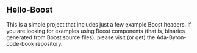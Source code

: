 ## Hello-Boost

This is a simple project that includes just a few example Boost headers. If you are looking for examples using Boost components (that is, binaries generated from Boost source files), please visit (or get) the Ada-Byron-code-book repository.
